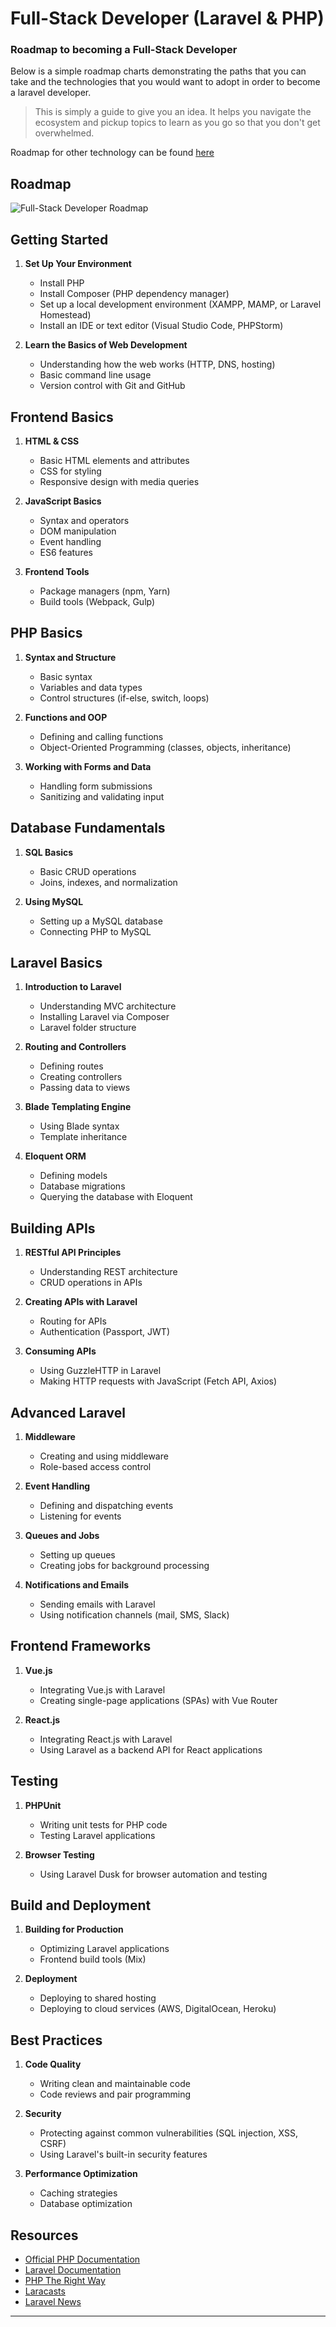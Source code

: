 # Full-Stack Developer (Laravel & PHP)

### Roadmap to becoming a Full-Stack Developer

Below is a simple roadmap charts demonstrating the paths that you can take and the technologies that you would want to adopt in order to become a laravel developer.

> This is simply a guide to give you an idea. It helps you navigate the ecosystem and pickup topics to learn as you go so that you don't get overwhelmed.

Roadmap for other technology can be found [here](https://github.com/liuchong/awesome-roadmaps)

## Roadmap
![Full-Stack Developer Roadmap](https://github.com/nusrulnakibnahid/Full-Stack-Development/assets/105875914/ea3a1256-7170-4212-acd2-f0f02b08936c)

## Getting Started
1. **Set Up Your Environment**
   - Install PHP
   - Install Composer (PHP dependency manager)
   - Set up a local development environment (XAMPP, MAMP, or Laravel Homestead)
   - Install an IDE or text editor (Visual Studio Code, PHPStorm)

2. **Learn the Basics of Web Development** 
   - Understanding how the web works (HTTP, DNS, hosting) 
   - Basic command line usage
   - Version control with Git and GitHub

## Frontend Basics
1. **HTML & CSS**
   - Basic HTML elements and attributes
   - CSS for styling
   - Responsive design with media queries

2. **JavaScript Basics**
   - Syntax and operators
   - DOM manipulation
   - Event handling
   - ES6 features

3. **Frontend Tools**
   - Package managers (npm, Yarn)
   - Build tools (Webpack, Gulp)

## PHP Basics
1. **Syntax and Structure**
   - Basic syntax
   - Variables and data types
   - Control structures (if-else, switch, loops)

2. **Functions and OOP**
   - Defining and calling functions
   - Object-Oriented Programming (classes, objects, inheritance)

3. **Working with Forms and Data**
   - Handling form submissions
   - Sanitizing and validating input

## Database Fundamentals
1. **SQL Basics**
   - Basic CRUD operations
   - Joins, indexes, and normalization

2. **Using MySQL**
   - Setting up a MySQL database
   - Connecting PHP to MySQL

## Laravel Basics
1. **Introduction to Laravel**
   - Understanding MVC architecture
   - Installing Laravel via Composer
   - Laravel folder structure

2. **Routing and Controllers**
   - Defining routes
   - Creating controllers
   - Passing data to views

3. **Blade Templating Engine**
   - Using Blade syntax
   - Template inheritance

4. **Eloquent ORM**
   - Defining models
   - Database migrations
   - Querying the database with Eloquent

## Building APIs
1. **RESTful API Principles**
   - Understanding REST architecture
   - CRUD operations in APIs

2. **Creating APIs with Laravel**
   - Routing for APIs
   - Authentication (Passport, JWT)

3. **Consuming APIs**
   - Using GuzzleHTTP in Laravel
   - Making HTTP requests with JavaScript (Fetch API, Axios)

## Advanced Laravel
1. **Middleware**
   - Creating and using middleware
   - Role-based access control

2. **Event Handling**
   - Defining and dispatching events
   - Listening for events

3. **Queues and Jobs**
   - Setting up queues
   - Creating jobs for background processing

4. **Notifications and Emails**
   - Sending emails with Laravel
   - Using notification channels (mail, SMS, Slack)

## Frontend Frameworks
1. **Vue.js**
   - Integrating Vue.js with Laravel
   - Creating single-page applications (SPAs) with Vue Router

2. **React.js**
   - Integrating React.js with Laravel
   - Using Laravel as a backend API for React applications

## Testing
1. **PHPUnit**
   - Writing unit tests for PHP code
   - Testing Laravel applications

2. **Browser Testing**
   - Using Laravel Dusk for browser automation and testing

## Build and Deployment
1. **Building for Production**
   - Optimizing Laravel applications
   - Frontend build tools (Mix)

2. **Deployment**
   - Deploying to shared hosting
   - Deploying to cloud services (AWS, DigitalOcean, Heroku)

## Best Practices
1. **Code Quality**
   - Writing clean and maintainable code
   - Code reviews and pair programming

2. **Security**
   - Protecting against common vulnerabilities (SQL injection, XSS, CSRF)
   - Using Laravel's built-in security features

3. **Performance Optimization**
   - Caching strategies
   - Database optimization

## Resources
- [Official PHP Documentation](https://www.php.net/docs.php)
- [Laravel Documentation](https://laravel.com/docs)
- [PHP The Right Way](https://phptherightway.com/)
- [Laracasts](https://laracasts.com/)
- [Laravel News](https://laravel-news.com/)

---
